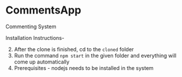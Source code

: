 # CommentsApp
Commenting System

Installation Instructions-

2) After the clone is finished, cd to the `cloned` folder
3) Run the command `npm start` in the given folder and everything will come up automatically
4) Prerequisites - nodejs needs to be installed in the system
